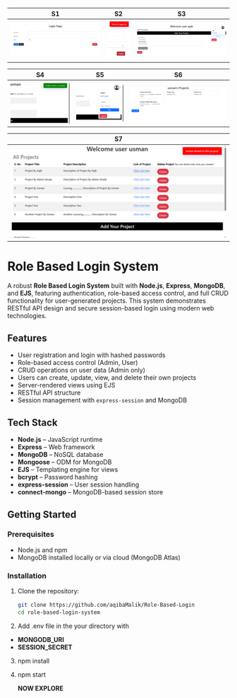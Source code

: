 | S1 | S2 | S3 |
|----|----|----|
| ![](Screenshots/Screenshot%20%285%29.png) | ![](Screenshots/Screenshot%20%287%29.png) | ![](Screenshots/Screenshot%20%289%29.png) |

| S4 | S5 | S6 |
|----|----|----|
| ![](Screenshots/Screenshot%20%2813%29.png) | ![](Screenshots/Screenshot%20%2814%29.png) | ![](Screenshots/Screenshot%20%2815%29.png) |

| S7 |
|----|
| ![](Screenshots/Screenshot%20%2816%29.png) |

# Role Based Login System

A robust **Role Based Login System** built with **Node.js**, **Express**, **MongoDB**, and **EJS**, featuring authentication, role-based access control, and full CRUD functionality for user-generated projects. This system demonstrates RESTful API design and secure session-based login using modern web technologies.

## Features

- User registration and login with hashed passwords
- Role-based access control (Admin, User)
- CRUD operations on user data (Admin only)
- Users can create, update, view, and delete their own projects
- Server-rendered views using EJS
- RESTful API structure
- Session management with `express-session` and MongoDB

## Tech Stack

- **Node.js** – JavaScript runtime
- **Express** – Web framework
- **MongoDB** – NoSQL database
- **Mongoose** – ODM for MongoDB
- **EJS** – Templating engine for views
- **bcrypt** – Password hashing
- **express-session** – User session handling
- **connect-mongo** – MongoDB-based session store

## Getting Started

### Prerequisites

- Node.js and npm
- MongoDB installed locally or via cloud (MongoDB Atlas)

### Installation

1. Clone the repository:
   ```bash
   git clone https://github.com/aqibaMalik/Role-Based-Login
   cd role-based-login-system

2. Add .env file in the your directory with
  - **MONGODB_URI**
  - **SESSION_SECRET**

3. npm install
4. npm start

   **NOW EXPLORE**

